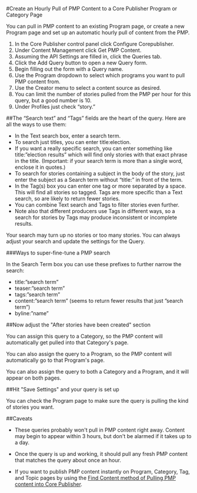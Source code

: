 #Create an Hourly Pull of PMP Content to a Core Publisher Program or Category Page

You can pull in PMP content to an existing Program page, or create a new Program page and set up an automatic hourly pull of content from the PMP. 

1. In the Core Publisher control panel click Configure Corepublisher.
2. Under Content Management click Get PMP Content.
3. Assuming the API Settings are filled in, click the Queries tab.
4. Click the Add Query button to open a new Query form.
5. Begin filling out the form with a Query name. 
6. Use the Program dropdown to select which programs you want to pull PMP content from.
7. Use the Creator menu to select a content source as desired. 
8. You can limit the number of stories pulled from the PMP per hour for this query, but a good number is 10. 
9. Under Profiles just check “story.” 

##The “Search text” and “Tags” fields are the heart of the query. Here are all the ways to use them:

* In the Text search box, enter a search term.
* To search just titles, you can enter title:election.
* If you want a really specific search, you can enter something like title:”election results” which will find only stories with that exact phrase in the title. (Important: if your search term is more than a single word, enclose it in quotes.)
* To search for stories containing a subject in the body of the story, just enter the subject as a Search term without “title:” in front of the term.
* In the Tag(s) box you can enter one tag or more separated by a space. This will find all stories so tagged. Tags are more specific than a Text search, so are likely to return fewer stories.
* You can combine Text search and Tags to filter stories even further.
* Note also that different producers use Tags in different ways, so a search for stories by Tags may produce inconsistent or incomplete results.

Your search may turn up no stories or too many stories. You can always adjust your search and update the settings for the Query. 

###Ways to super-fine-tune a PMP search

In the Search Term box you can use these prefixes to further narrow the search:

* title:”search term”
* teaser:”search term”
* tags:”search term”
* content:”search term” (seems to return fewer results that just ”search term”)
* byline:”name”

##Now adjust the "After stories have been created" section

You can assign this query to a Category, so the PMP content will automatically get pulled into that Category's page.

You can also assign the query to a Program, so the PMP content will automatically go to that Program's page.

You can also assign the query to both a Category and a Program, and it will appear on both pages.

##Hit "Save Settings" and your query is set up

You can check the Program page to make sure the query is pulling the kind of stories you want.

##Caveats

* These queries probably won't pull in PMP content right away. Content may begin to appear within 3 hours, but don't be alarmed if it takes up to a day.

* Once the query is up and working, it should pull any fresh PMP content that matches the query about once an hour.

* If you want to publish PMP content instantly on Program, Category, Tag, and Topic pages by using the [Find Content method of Pulling PMP content into Core Publisher](/pulling-pmp-content-into-cp-by-story.md).
